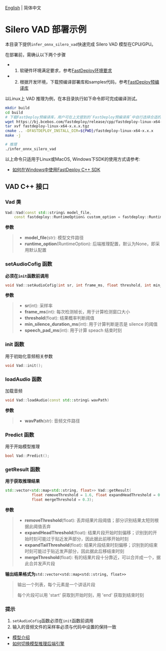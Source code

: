 [English](README.md) | 简体中文
# Silero VAD 部署示例

本目录下提供`infer_onnx_silero_vad`快速完成 Silero VAD 模型在CPU/GPU。

在部署前，需确认以下两个步骤

- 1. 软硬件环境满足要求，参考[FastDeploy环境要求](../../../../docs/cn/build_and_install/download_prebuilt_libraries.md)
- 2. 根据开发环境，下载预编译部署库和samples代码，参考[FastDeploy预编译库](../../../../docs/cn/build_and_install/download_prebuilt_libraries.md)

以Linux上 VAD 推理为例，在本目录执行如下命令即可完成编译测试。

```bash
mkdir build
cd build
# 下载FastDeploy预编译库，用户可在上文提到的`FastDeploy预编译库`中自行选择合适的版本使用
wget https://bj.bcebos.com/fastdeploy/release/cpp/fastdeploy-linux-x64-x.x.x.tgz
tar xvf fastdeploy-linux-x64-x.x.x.tgz
cmake .. -DFASTDEPLOY_INSTALL_DIR=${PWD}/fastdeploy-linux-x64-x.x.x
make -j

# 推理
./infer_onnx_silero_vad
```

以上命令只适用于Linux或MacOS, Windows下SDK的使用方式请参考:
- [如何在Windows中使用FastDeploy C++ SDK](../../../../docs/cn/faq/use_sdk_on_windows.md)

## VAD C++ 接口
### Vad 类

```c++
Vad::Vad(const std::string& model_file,
    const fastdeploy::RuntimeOption& custom_option = fastdeploy::RuntimeOption())
```

**参数**

> * **model_file**(str): 模型文件路径
> * **runtime_option**(RuntimeOption): 后端推理配置，默认为None，即采用默认配置

### setAudioCofig 函数

**必须在`init`函数前调用**

```c++
void Vad::setAudioCofig(int sr, int frame_ms, float threshold, int min_silence_duration_ms, int speech_pad_ms);
```

**参数**

> * **sr**(int): 采样率
> * **frame_ms**(int): 每次检测帧长，用于计算检测窗口大小
> * **threshold**(float): 结果概率判断阈值
> * **min_silence_duration_ms**(int): 用于计算判断是否是 silence 的阈值
> * **speech_pad_ms**(int): 用于计算 speach 结束时刻

### init 函数

用于初始化音频相关参数

```c++
void Vad::init();
```

### loadAudio 函数

加载音频

```c++
void Vad::loadAudio(const std::string& wavPath)
```

**参数**

> * **wavPath**(str): 音频文件路径

### Predict 函数

用于开始模型推理

```c++
bool Vad::Predict();
```

### getResult 函数

**用于获取推理结果**

```c++
std::vector<std::map<std::string, float>> Vad::getResult(
            float removeThreshold = 1.6, float expandHeadThreshold = 0.32, float expandTailThreshold = 0,
            float mergeThreshold = 0.3);
```

**参数**

> * **removeThreshold**(float): 丢弃结果片段阈值；部分识别结果太短则根据此阈值丢弃
> * **expandHeadThreshold**(float): 结果片段开始时刻偏移；识别到的开始时刻可能过于贴近发声部分，因此据此前移开始时刻
> * **expandTailThreshold**(float): 结果片段结束时刻偏移；识别到的结束时刻可能过于贴近发声部分，因此据此后移结束时刻
> * **mergeThreshold**(float): 有的结果片段十分靠近，可以合并成一个，据此合并发声片段

**输出结果格式为**`std::vector<std::map<std::string, float>>`

> 输出一个列表，每个元素是一个讲话片段
>
> 每个片段可以用 'start' 获取到开始时刻，用 'end' 获取到结束时刻

### 提示

1. `setAudioCofig`函数必须在`init`函数前调用
2. 输入的音频文件的采样率必须与代码中设置的保持一致





- [模型介绍](../)
- [如何切换模型推理后端引擎](../../../../docs/cn/faq/how_to_change_backend.md)